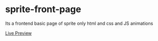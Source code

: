 # sprite-front-page
Its a frontend basic page of sprite only html and css and JS animations

<a href="https://spriteapp.netlify.app/">Live Preview</a>
